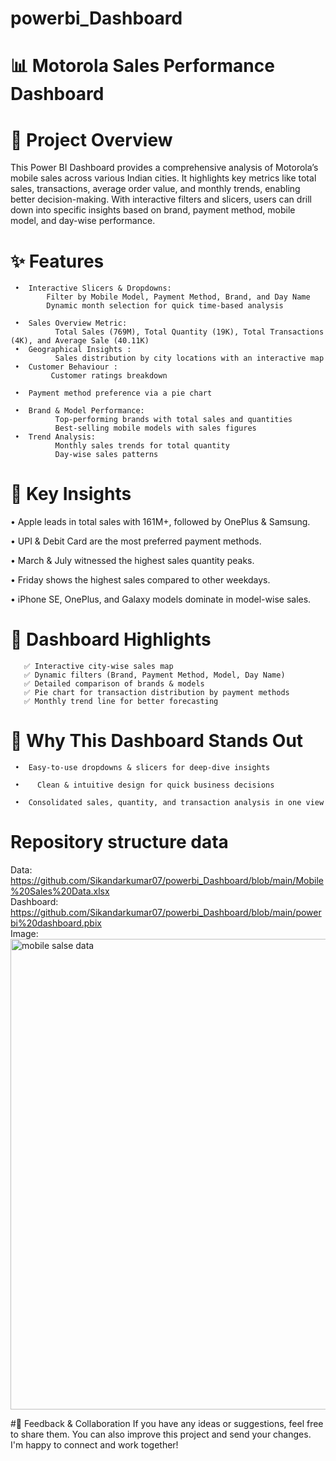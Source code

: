 # powerbi_Dashboard

# 📊 Motorola Sales Performance Dashboard

# 📌 Project Overview

This Power BI Dashboard provides a comprehensive analysis of Motorola’s mobile sales across various Indian cities. It highlights key metrics like total sales, transactions, average order value, and monthly trends, enabling better decision-making. With interactive filters and slicers, users can drill down into specific insights based on brand, payment method, mobile model, and day-wise performance.

# ✨ Features

     •	Interactive Slicers & Dropdowns:
            Filter by Mobile Model, Payment Method, Brand, and Day Name
            Dynamic month selection for quick time-based analysis

     •	Sales Overview Metric:
              Total Sales (769M), Total Quantity (19K), Total Transactions (4K), and Average Sale (40.11K)  
     •	Geographical Insights :
              Sales distribution by city locations with an interactive map
     •	Customer Behaviour :
             Customer ratings breakdown
           
     •	Payment method preference via a pie chart

     •	Brand & Model Performance:
              Top-performing brands with total sales and quantities
              Best-selling mobile models with sales figures
     •	Trend Analysis:
              Monthly sales trends for total quantity
              Day-wise sales patterns


# 🔑 Key Insights
   •	Apple leads in total sales with 161M+, followed by OnePlus & Samsung.

   •	UPI & Debit Card are the most preferred payment methods.

   •	 March & July witnessed the highest sales quantity peaks.   

   •	Friday shows the highest sales compared to other weekdays.

   •	iPhone SE, OnePlus, and Galaxy models dominate in model-wise sales.

# 📌 Dashboard Highlights

       ✅ Interactive city-wise sales map
       ✅ Dynamic filters (Brand, Payment Method, Model, Day Name)
       ✅ Detailed comparison of brands & models
       ✅ Pie chart for transaction distribution by payment methods
       ✅ Monthly trend line for better forecasting

# 🎯 Why This Dashboard Stands Out

     •	Easy-to-use dropdowns & slicers for deep-dive insights

     •	  Clean & intuitive design for quick business decisions

     •	Consolidated sales, quantity, and transaction analysis in one view


# Repository structure data
  Data: https://github.com/Sikandarkumar07/powerbi_Dashboard/blob/main/Mobile%20Sales%20Data.xlsx<br/>
  Dashboard: https://github.com/Sikandarkumar07/powerbi_Dashboard/blob/main/powerbi%20dashboard.pbix<br/>
  Image: <img width="1348" height="753" alt="mobile salse data" src="https://github.com/user-attachments/assets/e8f63d88-05ed-4fee-9d39-cd3a188ecf7d" />


#🤝 Feedback & Collaboration
         If you have any ideas or suggestions, feel free to share them. You can also improve this project   and send your changes. I'm happy to connect and work together!
